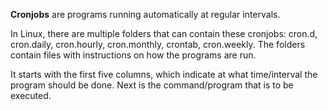 **Cronjobs** are programs running automatically at regular intervals. 

In Linux, there are multiple folders that can contain these cronjobs: cron.d, cron.daily, cron.hourly, cron.monthly, crontab, cron.weekly. The folders contain files with instructions on how the programs are run. 

It starts with the first five columns, which indicate at what time/interval the program should be done. Next is the command/program that is to be executed.